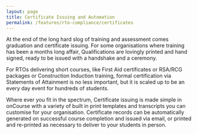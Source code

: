 ```yaml
---
layout: page
title: Certificate Issuing and Automation
permalink: /features/rto-compliance/certificates
---
```


At the end of the long hard slog of training and assessment comes graduation and certificate issuing. For some organisations where training has been a months long affair, Qualifications are lovingly printed and hand signed, ready to be issued with a handshake and a ceremony.

For RTOs delivering short courses, like First Aid certificates or RSA/RCG packages or Construction Induction training, formal certification via Statements of Attainment is no less important, but it is scaled up to be an every day event for hundreds of students.

Where ever you fit in the spectrum, Certificate issuing  is made simple in onCourse with a variety of built in print templates and transcripts you can customise for your organisation. Certificate records can be automatically generated on successful course completion and issued via email, or printed and re-printed as necessary to deliver to your students in person.